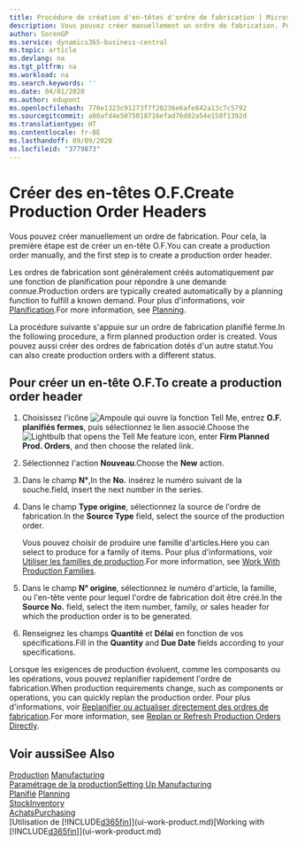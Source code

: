 ```yaml
---
title: Procédure de création d'en-têtes d'ordre de fabrication | Microsoft Docs
description: Vous pouvez créer manuellement un ordre de fabrication. Pour cela, la première étape est de créer un en-tête O.F.
author: SorenGP
ms.service: dynamics365-business-central
ms.topic: article
ms.devlang: na
ms.tgt_pltfrm: na
ms.workload: na
ms.search.keywords: ''
ms.date: 04/01/2020
ms.author: edupont
ms.openlocfilehash: 770e1323c91273f7f20236e6afe842a13c7c5792
ms.sourcegitcommit: a80afd4e5075018716efad76d82a54e158f1392d
ms.translationtype: HT
ms.contentlocale: fr-BE
ms.lasthandoff: 09/09/2020
ms.locfileid: "3779873"
---
```

# <a name="create-production-order-headers"></a><span data-ttu-id="13daf-103">Créer des en-têtes O.F.</span><span class="sxs-lookup"><span data-stu-id="13daf-103">Create Production Order Headers</span></span>
<span data-ttu-id="13daf-104">Vous pouvez créer manuellement un ordre de fabrication. Pour cela, la première étape est de créer un en-tête O.F.</span><span class="sxs-lookup"><span data-stu-id="13daf-104">You can create a production order manually, and the first step is to create a production order header.</span></span>

<span data-ttu-id="13daf-105">Les ordres de fabrication sont généralement créés automatiquement par une fonction de planification pour répondre à une demande connue.</span><span class="sxs-lookup"><span data-stu-id="13daf-105">Production orders are typically created automatically by a planning function to fulfill a known demand.</span></span> <span data-ttu-id="13daf-106">Pour plus d'informations, voir [Planification](production-planning.md).</span><span class="sxs-lookup"><span data-stu-id="13daf-106">For more information, see [Planning](production-planning.md).</span></span>   

<span data-ttu-id="13daf-107">La procédure suivante s'appuie sur un ordre de fabrication planifié ferme.</span><span class="sxs-lookup"><span data-stu-id="13daf-107">In the following procedure, a firm planned production order is created.</span></span> <span data-ttu-id="13daf-108">Vous pouvez aussi créer des ordres de fabrication dotés d'un autre statut.</span><span class="sxs-lookup"><span data-stu-id="13daf-108">You can also create production orders with a different status.</span></span>  

## <a name="to-create-a-production-order-header"></a><span data-ttu-id="13daf-109">Pour créer un en-tête O.F.</span><span class="sxs-lookup"><span data-stu-id="13daf-109">To create a production order header</span></span>  
1.  <span data-ttu-id="13daf-110">Choisissez l'icône ![Ampoule qui ouvre la fonction Tell Me](media/ui-search/search_small.png "Dites-moi ce que vous voulez faire"), entrez **O.F. planifiés fermes**, puis sélectionnez le lien associé.</span><span class="sxs-lookup"><span data-stu-id="13daf-110">Choose the ![Lightbulb that opens the Tell Me feature](media/ui-search/search_small.png "Tell me what you want to do") icon, enter **Firm Planned Prod. Orders**, and then choose the related link.</span></span>  
2.  <span data-ttu-id="13daf-111">Sélectionnez l'action **Nouveau**.</span><span class="sxs-lookup"><span data-stu-id="13daf-111">Choose the **New** action.</span></span>  
3.  <span data-ttu-id="13daf-112">Dans le champ **N°**,</span><span class="sxs-lookup"><span data-stu-id="13daf-112">In the **No.**</span></span> <span data-ttu-id="13daf-113">insérez le numéro suivant de la souche.</span><span class="sxs-lookup"><span data-stu-id="13daf-113">field, insert the next number in the series.</span></span>  
4.  <span data-ttu-id="13daf-114">Dans le champ **Type origine**, sélectionnez la source de l'ordre de fabrication.</span><span class="sxs-lookup"><span data-stu-id="13daf-114">In the **Source Type** field, select the source of the production order.</span></span>

    <span data-ttu-id="13daf-115">Vous pouvez choisir de produire une famille d'articles.</span><span class="sxs-lookup"><span data-stu-id="13daf-115">Here you can select to produce for a family of items.</span></span> <span data-ttu-id="13daf-116">Pour plus d'informations, voir [Utiliser les familles de production](production-how-work-family.md).</span><span class="sxs-lookup"><span data-stu-id="13daf-116">For more information, see [Work With Production Families](production-how-work-family.md).</span></span>
5.  <span data-ttu-id="13daf-117">Dans le champ **N° origine**, sélectionnez le numéro d'article, la famille, ou l'en-tête vente pour lequel l'ordre de fabrication doit être créé.</span><span class="sxs-lookup"><span data-stu-id="13daf-117">In the **Source No.** field, select the item number, family, or sales header for which the production order is to be generated.</span></span>  
6.  <span data-ttu-id="13daf-118">Renseignez les champs **Quantité** et **Délai** en fonction de vos spécifications.</span><span class="sxs-lookup"><span data-stu-id="13daf-118">Fill in the **Quantity** and **Due Date** fields according to your specifications.</span></span>  

<span data-ttu-id="13daf-119">Lorsque les exigences de production évoluent, comme les composants ou les opérations, vous pouvez replanifier rapidement l'ordre de fabrication.</span><span class="sxs-lookup"><span data-stu-id="13daf-119">When production requirements change, such as components or operations, you can quickly replan the production order.</span></span> <span data-ttu-id="13daf-120">Pour plus d'informations, voir [Replanifier ou actualiser directement des ordres de fabrication](production-how-to-replan-refresh-production-orders.md).</span><span class="sxs-lookup"><span data-stu-id="13daf-120">For more information, see [Replan or Refresh Production Orders Directly](production-how-to-replan-refresh-production-orders.md).</span></span> 

## <a name="see-also"></a><span data-ttu-id="13daf-121">Voir aussi</span><span class="sxs-lookup"><span data-stu-id="13daf-121">See Also</span></span>  
<span data-ttu-id="13daf-122">[Production](production-manage-manufacturing.md)  </span><span class="sxs-lookup"><span data-stu-id="13daf-122">[Manufacturing](production-manage-manufacturing.md)  </span></span>  
[<span data-ttu-id="13daf-123">Paramétrage de la production</span><span class="sxs-lookup"><span data-stu-id="13daf-123">Setting Up Manufacturing</span></span>](production-configure-production-processes.md)  
<span data-ttu-id="13daf-124">[Planifié](production-planning.md)    </span><span class="sxs-lookup"><span data-stu-id="13daf-124">[Planning](production-planning.md)    </span></span>  
[<span data-ttu-id="13daf-125">Stock</span><span class="sxs-lookup"><span data-stu-id="13daf-125">Inventory</span></span>](inventory-manage-inventory.md)  
[<span data-ttu-id="13daf-126">Achats</span><span class="sxs-lookup"><span data-stu-id="13daf-126">Purchasing</span></span>](purchasing-manage-purchasing.md)  
<span data-ttu-id="13daf-127">[Utilisation de [!INCLUDE[d365fin](includes/d365fin_md.md)]](ui-work-product.md)</span><span class="sxs-lookup"><span data-stu-id="13daf-127">[Working with [!INCLUDE[d365fin](includes/d365fin_md.md)]](ui-work-product.md)</span></span>
